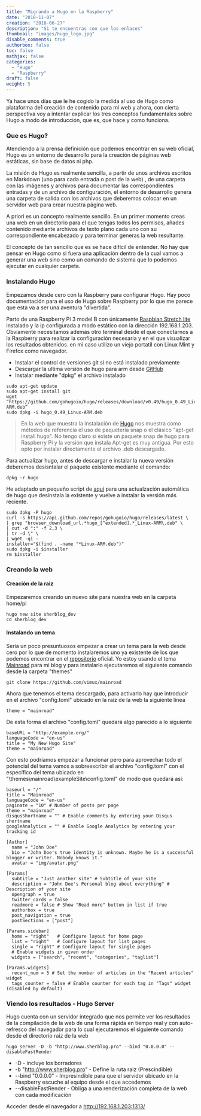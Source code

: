 ```yaml
---
title: "Migrando a Hugo en la Raspberry"
date: "2018-11-07"
creation: "2018-06-27"
description: "Si te encuentras con que los enlaces"
thumbnail: "images/hugo_logo.jpg"
disable_comments: true
authorbox: false
toc: false
mathjax: false
categories:
  - "Hugo"
  - "Raspberry"
draft: false
weight: 5
---
```

Ya hace unos días que le he cogido la medida al uso de Hugo como plataforma de1 creación de contenido para mi web y ahora, con cierta perspectiva voy a intentar explicar los tres conceptos fundamentales sobre Hugo a modo de introducción, que es, que hace y como funciona.

### Que es Hugo?
Atendiendo a la prensa definición que podemos encontrar en su web oficial, Hugo es un entorno de desarrollo para la creación de páginas web estáticas, sin base de datos ni php.

La misión de Hugo es realmente sencilla, a partir de unos archivos escritos en Markdown (uno para cada entrada o post de la web) , de una carpeta con las imágenes y archivos para documentar las correspondientes entradas y de un archivo de configuración, el entorno de desarrollo genera una carpeta de salida con los archivos que deberemos colocar en un servidor web para crear nuestra página web.

A priori es un concepto realmente sencillo.  En un primer momento creas una web en un directorio para el que tengas todos los permisos, añades contenido mediante archivos de texto plano cada uno con su correspondiente encabezado y para terminar generas la web resultante.

El concepto de tan sencillo que es se hace difícil de entender. No hay que pensar en Hugo como si fuera una aplicación dentro de la cual vamos a generar una web sino como un comando de sistema que lo podemos ejecutar en cualquier carpeta.

### Instalando Hugo
Empezamos desde cero con la Raspberry para configurar Hugo.  Hay poco documentación para el uso de Hugo sobre Raspberry por lo que me parece que esta va a ser una aventura "divertida".

Parto de una Raspberry Pi 3 model B con únicamente [Raspbian Stretch lite][11] instalado y la ip configurada a modo estático con la dirección 192.168.1.203.  Obviamente necesitamos además otro terminal desde el que conectarnos a la Raspberry para realizar la configuración necesaria y en el que visualizar los resultados obtenidos.  en mi caso utilizo un viejo portatil con Linux Mint y Firefox como navegador.

 * Instalar el control de versiones git si no está instalado previamente
 * Descargar la ultima versión de hugo para arm desde [GitHub][12]
 * Instalar mediante "dpkg" el archivo instalado

```
sudo apt-get update
sudo apt-get install git
wget “https://github.com/gohugoio/hugo/releases/download/v0.49/hugo_0.49_Linux-ARM.deb”
sudo dpkg -i hugo_0.49_Linux-ARM.deb
```

> En la web que muestra la instalación de [Hugo][13] nos muestra como métodos de referencia el uso de paquetería snap o el clásico "apt-get install hugo".  No tengo claro si existe un paquete snap de hugo para Raspberry Pi y la versión que instala Apt-get es muy antigua.  Por esto opto por instalar directamente el archivo .deb descargado.

Para actualizar hugo, antes de descargar e instalar la nueva versión deberemos desisntalar el paquete existente mediante el comando:

```
dpkg -r hugo
```
He adaptado un pequeño script de [aquí][16] para una actualzación automática de hugo que desinstala la existente y vuelve a instalar la versión más reciente.
```
sudo dpkg -P hugo
curl -s https://api.github.com/repos/gohugoio/hugo/releases/latest \
| grep "browser_download_url.*hugo_[^extended].*_Linux-ARM\.deb" \
| cut -d ":" -f 2,3 \
| tr -d \" \
| wget -qi -
installer="$(find . -name "*Linux-ARM.deb")"
sudo dpkg -i $installer
rm $installer
```

### Creando la web
#### Creación de la raiz
Empezaremos creando un nuevo site para nuestra web en la carpeta home/pi
```
hugo new site sherblog_dev
cd sherblog_dev
```
#### Instalando un tema
Sería un poco presuntuosos empezar a crear un tema para la web desde cero por lo que de momento instalaremos uno ya existente de los que podemos encontrar en el [repositorio][14] oficial.  Yo estoy usando el tema [Mainroad][15] para mi blog y para instalarlo ejecutaremos el siguiente comando desde la carpeta "themes"

```
git clone https://github.com/vimux/mainroad
```

Ahora que tenemos el tema descargado, para activarlo hay que introducir en el archivo "config.toml" ubicado en la raiz de la web la siguiente línea

```
theme = "mainroad"
```

De esta forma el archivo "config.toml" quedará algo parecido a lo siguiente

```
baseURL = "http://example.org/"
languageCode = "en-us"
title = "My New Hugo Site"
theme = "mainroad"
```

Con esto podríamos empezar a funcionar pero para aprovechar todo el potencial del tema vamos a sobreescribir el archivo "config.toml" con el específico del tema ubicado en "\themes\mainroad\exampleSite\config.toml" de modo que quedará así:

```
baseurl = "/"
title = "Mainroad"
languageCode = "en-us"
paginate = "10" # Number of posts per page
theme = "mainroad"
disqusShortname = "" # Enable comments by entering your Disqus shortname
googleAnalytics = "" # Enable Google Analytics by entering your tracking id

[Author]
  name = "John Doe"
  bio = "John Doe's true identity is unknown. Maybe he is a successful blogger or writer. Nobody knows it."
  avatar = "img/avatar.png"

[Params]
  subtitle = "Just another site" # Subtitle of your site
  description = "John Doe's Personal blog about everything" # Description of your site
  opengraph = true
  twitter_cards = false
  readmore = false # Show "Read more" button in list if true
  authorbox = true
  post_navigation = true
  postSections = ["post"]

[Params.sidebar]
  home = "right"   # Configure layout for home page
  list = "right"   # Configure layout for list pages
  single = "right" # Configure layout for single pages
  # Enable widgets in given order
  widgets = ["search", "recent", "categories", "taglist"]

[Params.widgets]
  recent_num = 5 # Set the number of articles in the "Recent articles" widget
  tags_counter = false # Enable counter for each tag in "Tags" widget (disabled by default)
```

### Viendo los resultados - Hugo Server
Hugo cuenta con un servidor integrado que nos permite ver los resultados de la compilación de la web de una forma rápida en tiempo real y con auto-refresco del navegador para lo cual ejecutaremos el siguiente comando desde el directorio raiz de la web
```
hugo server -D -b "http://www.sherblog.pro" --bind "0.0.0.0" --disableFastRender
```
* -D - incluye los borradores
* -b "http://www.sherblog.pro" - Define la ruta raiz (Prescindible)
* --bind "0.0.0.0" - Impresindible para que el servidor ubicado en la Raspberry escuche al equipo desde el que accedemos
* --disableFastRender - Obliga a una renderización completa de la web con cada modificación

Acceder desde el navegador a http://192.168.1.203:1313/


[11]: https://downloads.raspberrypi.org/raspbian_lite_latest
[12]: https://github.com/gohugoio/hugo/releases
[13]: https://gohugo.io/getting-started/installing
[14]: https://themes.gohugo.io/
[15]: https://themes.gohugo.io/mainroad/
[16]: https://gist.github.com/steinwaywhw/a4cd19cda655b8249d908261a62687f8

